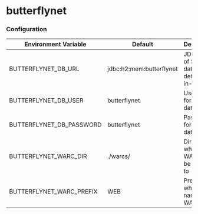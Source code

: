 # butterflynet

### Configuration

Environment Variable|Default|Description
--------------------|-------|------------
BUTTERFLYNET_DB_URL |jdbc:h2:mem:butterflynet|JDBC URL of SQL database, default is in-memory
BUTTERFLYNET_DB_USER|butterflynet|Username for database
BUTTERFLYNET_DB_PASSWORD|butterflynet|Password for database
BUTTERFLYNET_WARC_DIR|./warcs/|Directory which WARCs will be written to
BUTTERFLYNET_WARC_PREFIX|WEB|Prefix used when naming WARC files
